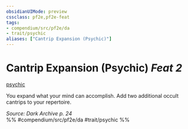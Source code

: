 ```yaml
---
obsidianUIMode: preview
cssclass: pf2e,pf2e-feat
tags:
- compendium/src/pf2e/da
- trait/psychic
aliases: ["Cantrip Expansion (Psychic)"]
---
```

# Cantrip Expansion (Psychic)  *Feat 2*  
[psychic](../../rules/traits/psychic-da.md)  


You expand what your mind can accomplish. Add two additional occult cantrips to your repertoire.

*Source: Dark Archive p. 24*  
%% #compendium/src/pf2e/da #trait/psychic %%